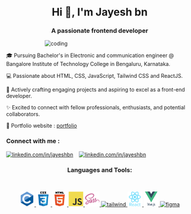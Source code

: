 <h1 align="center">Hi 👋, I'm Jayesh bn</h1>
<h3 align="center">A passionate frontend developer</h3>
<img align="right" heigh="100px" width="400"  alt="coding" src="https://i.pinimg.com/originals/02/74/20/0274207612d515f49012c87803a9e631.gif">
<br>

🎓 Pursuing Bachelor's in Electronic and communication engineer @ Bangalore Institute of Technology
College in Bengaluru, Karnataka.

💻 Passionate about HTML, CSS, JavaScript, Tailwind CSS and ReactJS.

🚀 Actively crafting engaging projects and aspiring to excel as a front-end developer.

✨ Excited to connect with fellow professionals, enthusiasts, and potential collaborators.

🎯 Portfolio website : [portfolio](https://my-portfolio-lake-sigma-13.vercel.app/)

<h3 align="left">Connect with me :</h3>
<p align="left">
<a href="https://www.linkedin.com/in/jayeshbn/" target="_blank"><img align="center" src="https://raw.githubusercontent.com/rahuldkjain/github-profile-readme-generator/master/src/images/icons/Social/linked-in-alt.svg" alt="linkedin.com/in/jayeshbn" height="30" width="40" /></a> &nbsp&nbsp
<a href="mailto:jayeshbn10@gmail.com" target="_blank"><img align="center" src="https://static.vecteezy.com/system/resources/previews/021/514/701/original/google-gmail-logo-symbol-design-illustration-with-black-background-free-vector.jpg" alt="linkedin.com/in/jayeshbn" height="35" width="40" /></a>
</p> 


<h3 align="center">Languages and Tools:</h3>
<br>
<p align="center"> <a  href="https://www.cprogramming.com/" target="_blank" rel="noreferrer"> <img title="C program" src="https://raw.githubusercontent.com/devicons/devicon/master/icons/c/c-original.svg" alt="c" width="40" height="40"/> </a>   <a href="https://www.w3schools.com/css/" target="_blank" rel="noreferrer"> <img title="Html" src="https://raw.githubusercontent.com/devicons/devicon/master/icons/css3/css3-original-wordmark.svg" alt="css3" width="40" height="40"/> </a>  <a href="https://www.w3.org/html/" target="_blank" rel="noreferrer"> <img title="Css" src="https://raw.githubusercontent.com/devicons/devicon/master/icons/html5/html5-original-wordmark.svg" alt="html5" width="40" height="40"/> </a> <a href="https://developer.mozilla.org/en-US/docs/Web/JavaScript" target="_blank" rel="noreferrer"> <img  title="Javascript" src="https://raw.githubusercontent.com/devicons/devicon/master/icons/javascript/javascript-original.svg" alt="javascript" width="40" height="40"/> </a> <a href="https://sass-lang.com" target="_blank" rel="noreferrer"> <img title="Sass" src="https://raw.githubusercontent.com/devicons/devicon/master/icons/sass/sass-original.svg" alt="sass" width="40" height="40"/> </a> <a href="https://tailwindcss.com/" target="_blank" rel="noreferrer"> <img title="Tailwind Css" src="https://www.vectorlogo.zone/logos/tailwindcss/tailwindcss-icon.svg" alt="tailwind" width="40" height="40"/> </a><a href="https://reactjs.org/" target="_blank" rel="noreferrer"> <img title="React" src="https://raw.githubusercontent.com/devicons/devicon/master/icons/react/react-original-wordmark.svg" alt="react" width="40" height="40"/> </a>  <a href="https://vuejs.org/" target="_blank" rel="noreferrer"> <img title="Vue.Js" src="https://raw.githubusercontent.com/devicons/devicon/master/icons/vuejs/vuejs-original-wordmark.svg" alt="vuejs" width="40" height="40"/> </a><a href="https://www.figma.com/" target="_blank" rel="noreferrer"> <img title="Figma" src="https://www.vectorlogo.zone/logos/figma/figma-icon.svg" alt="figma" width="40" height="40"/> </a> </p>

